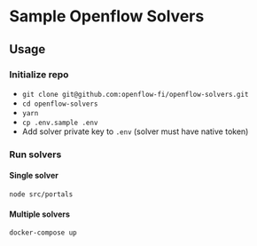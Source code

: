 # Sample Openflow Solvers

## Usage

### Initialize repo

- `git clone git@github.com:openflow-fi/openflow-solvers.git`
- `cd openflow-solvers`
- `yarn`
- `cp .env.sample .env`
- Add solver private key to `.env` (solver must have native token)

### Run solvers

#### Single solver

`node src/portals`

#### Multiple solvers

`docker-compose up`
